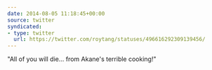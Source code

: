 ```yaml
---
date: 2014-08-05 11:18:45+00:00
source: twitter
syndicated:
- type: twitter
  url: https://twitter.com/roytang/statuses/496616292309139456/
---
```


"All of you will die... from Akane's terrible cooking!"